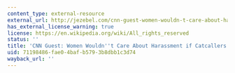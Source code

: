 ```yaml
---
content_type: external-resource
external_url: http://jezebel.com/cnn-guest-women-wouldn-t-care-about-harassment-if-catc-1653826627
has_external_license_warning: true
license: https://en.wikipedia.org/wiki/All_rights_reserved
status: ''
title: 'CNN Guest: Women Wouldn''t Care About Harassment if Catcallers Were Hot'
uid: 71198486-fae0-4baf-b579-3b8dbb1c3d74
wayback_url: ''
---
```

